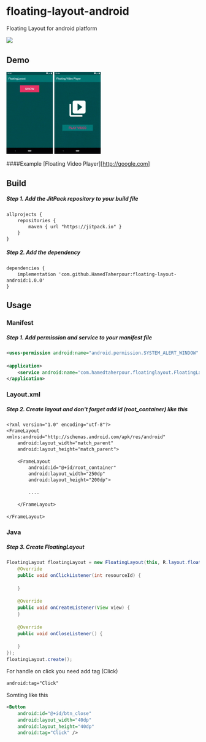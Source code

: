 # floating-layout-android
Floating Layout for android platform

[![](https://jitpack.io/v/HamedTaherpour/floating-layout-android.svg)](https://jitpack.io/#HamedTaherpour/floating-layout-android)

## Demo
<div style="dispaly:flex">
    <img src="/sample1.gif" width="24%">
    <img src="/sample2.gif" width="24%">
</div>

####Example [Floating Video Player][http://google.com]


## Build
##### Step 1. Add the JitPack repository to your build file
```build
allprojects {
    repositories {
        maven { url "https://jitpack.io" }
    }
}
```
##### Step 2. Add the dependency
```build
dependencies {
    implementation 'com.github.HamedTaherpour:floating-layout-android:1.0.0'
}
```

## Usage
### Manifest
##### Step 1. Add permission and service to your manifest file
```xml
<uses-permission android:name="android.permission.SYSTEM_ALERT_WINDOW" />

<application>
    <service android:name="com.hamedtaherpour.floatinglayout.FloatingLayoutService" />
</application>
```
### Layout.xml
##### Step 2. Create layout and don't forget add id (root_container) like this
```layout
<?xml version="1.0" encoding="utf-8"?>
<FrameLayout xmlns:android="http://schemas.android.com/apk/res/android"
    android:layout_width="match_parent"
    android:layout_height="match_parent">

    <FrameLayout
        android:id="@+id/root_container"
        android:layout_width="250dp"
        android:layout_height="200dp">

        ....

    </FrameLayout>

</FrameLayout>
```
### Java
##### Step 3. Create FloatingLayout
```java
FloatingLayout floatingLayout = new FloatingLayout(this, R.layout.floating_layout, new FloatingLayout.CallBack() {
    @Override
    public void onClickListener(int resourceId) {
    
    }

    @Override
    public void onCreateListener(View view) {
    }
    
    @Override
    public void onCloseListener() {
    
    }
});
floatingLayout.create();
```
For handle on click you need add tag (Click)
```xml
android:tag="Click"
```
Somting like this
```xml
<Button
    android:id="@+id/btn_close"
    android:layout_width="40dp"
    android:layout_height="40dp"
    android:tag="Click" />
```
